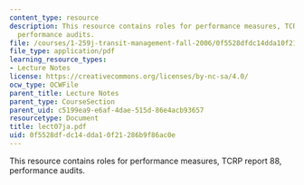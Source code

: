 ```yaml
---
content_type: resource
description: This resource contains roles for performance measures, TCRP report 88,
  performance audits.
file: /courses/1-259j-transit-management-fall-2006/0f5528dfdc14dda10f21286b9f86ac0e_lect07ja.pdf
file_type: application/pdf
learning_resource_types:
- Lecture Notes
license: https://creativecommons.org/licenses/by-nc-sa/4.0/
ocw_type: OCWFile
parent_title: Lecture Notes
parent_type: CourseSection
parent_uid: c5199ea9-e6af-4dae-515d-86e4acb93657
resourcetype: Document
title: lect07ja.pdf
uid: 0f5528df-dc14-dda1-0f21-286b9f86ac0e
---
```

This resource contains roles for performance measures, TCRP report 88, performance audits.